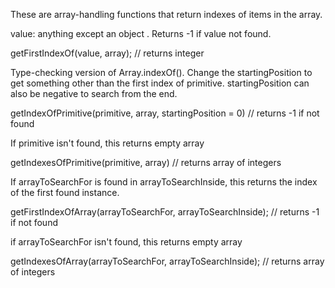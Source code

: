 These are array-handling functions that return indexes of items in the array.


value: anything except an object .  Returns -1 if value not found.

getFirstIndexOf(value, array); // returns integer


Type-checking version of Array.indexOf().  Change the startingPosition to get something other
than the first index of primitive.  startingPosition can also be negative to search from the end.

getIndexOfPrimitive(primitive, array, startingPosition = 0) // returns -1 if not found


If primitive isn't found, this returns empty array

getIndexesOfPrimitive(primitive, array) // returns array of integers


If arrayToSearchFor is found in arrayToSearchInside, this returns the index of the first found instance.

getFirstIndexOfArray(arrayToSearchFor, arrayToSearchInside); // returns -1 if not found


if arrayToSearchFor isn't found, this returns empty array

getIndexesOfArray(arrayToSearchFor, arrayToSearchInside); // returns array of integers